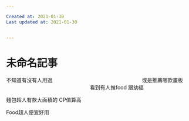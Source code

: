 ```yaml
---

Created at: 2021-01-30
Last updated at: 2021-01-30


---
```


# 未命名記事


不知道有沒有人用過                                                             
或是推薦哪款畫板                                                               
看到有人推food 跟幼福

麵包超人有款大面積的 CP值算高

Food超人便宜好用

